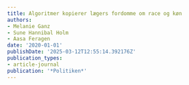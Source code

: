```yaml
---
title: Algoritmer kopierer lægers fordomme om race og køn
authors:
- Melanie Ganz
- Sune Hannibal Holm
- Aasa Feragen
date: '2020-01-01'
publishDate: '2025-03-12T12:55:14.392176Z'
publication_types:
- article-journal
publication: '*Politiken*'
---
```

